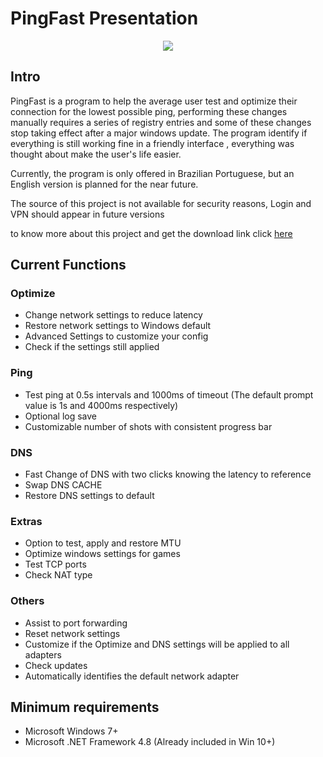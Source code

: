 # PingFast Presentation

<p align="center">
  <img src="https://user-images.githubusercontent.com/106140045/199159713-03814aab-c569-4be0-a33d-fd836f5604dd.jpg?raw=true"/>
</p>

## Intro

PingFast is a program to help the average user test and optimize their connection for the lowest possible ping, performing these changes manually requires a series of registry entries and some of these changes stop taking effect after a major windows update. The program identify if everything is still working fine in a friendly interface , everything was thought about make the user's life easier. </p>

Currently, the program is only offered in Brazilian Portuguese, but an English version is planned for the near future. </p>

The source of this project is not available for security reasons, Login and VPN should appear in future versions </p>

to know more about this project and get the download link click <a href="https://pingfast.com.br">here</a>

## Current Functions

### Optimize

- Change network settings to reduce latency
- Restore network settings to Windows default
- Advanced Settings to customize your config
- Check if the settings still applied

### Ping

- Test ping at 0.5s intervals and 1000ms of timeout (The default prompt value is 1s  and 4000ms respectively)
- Optional log save
- Customizable number of shots with consistent progress bar

### DNS

- Fast Change of DNS with two clicks knowing the latency to reference
- Swap DNS CACHE
- Restore DNS settings to default

### Extras

- Option to test, apply and restore MTU
- Optimize windows settings for games
- Test TCP ports
- Check NAT type

### Others

- Assist to port forwarding
- Reset network settings
- Customize if the Optimize and DNS settings will be applied to all adapters
- Check updates
- Automatically identifies the default network adapter

## Minimum requirements

- Microsoft Windows 7+
- Microsoft .NET Framework 4.8 (Already included in Win 10+)
